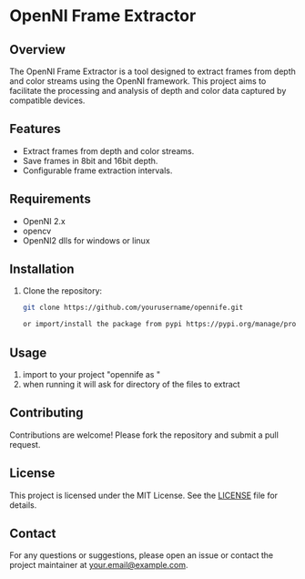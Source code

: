 # OpenNI Frame Extractor

## Overview
The OpenNI Frame Extractor is a tool designed to extract frames from depth and color streams using the OpenNI framework. This project aims to facilitate the processing and analysis of depth and color data captured by compatible devices.

## Features
- Extract frames from depth and color streams.
- Save frames in 8bit and 16bit depth.
- Configurable frame extraction intervals.

## Requirements
- OpenNI 2.x
- opencv
- OpenNI2 dlls for windows or linux

## Installation
1. Clone the repository:
    ```sh
    git clone https://github.com/yourusername/opennife.git

    or import/install the package from pypi https://pypi.org/manage/project/opennife/releases/
    ```

## Usage
1. import to your project "opennife as <NAME>"
2. when running it will ask for directory of the files to extract

## Contributing
Contributions are welcome! Please fork the repository and submit a pull request.

## License
This project is licensed under the MIT License. See the [LICENSE](LICENSE) file for details.

## Contact
For any questions or suggestions, please open an issue or contact the project maintainer at your.email@example.com.
